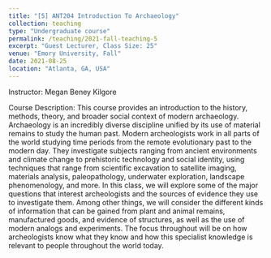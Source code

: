 ```yaml
---
title: "[5] ANT204 Introduction To Archaeology"
collection: teaching
type: "Undergraduate course"
permalink: /teaching/2021-fall-teaching-5
excerpt: "Guest Lecturer, Class Size: 25"
venue: "Emory University, Fall"
date: 2021-08-25
location: "Atlanta, GA, USA"
---
```

Instructor: Megan Beney Kilgore

Course Description: This course provides an introduction to the history, methods, theory, and broader social context of modern archaeology. Archaeology is an incredibly diverse discipline unified by its use of material remains to study the human past. Modern archeologists work in all parts of the world studying time periods from the remote evolutionary past to the modern day. They investigate subjects ranging from ancient environments and climate change to prehistoric technology and social identity, using techniques that range from scientific excavation to satellite imaging, materials analysis, paleopathology, underwater exploration, landscape phenomenology, and more. In this class, we will explore some of the major questions that interest archeologists and the sources of evidence they use to investigate them. Among other things, we will consider the different kinds of information that can be gained from plant and animal remains, manufactured goods, and evidence of structures, as well as the use of modern analogs and experiments. The focus throughout will be on how archeologists know what they know and how this specialist knowledge is relevant to people throughout the world today.

